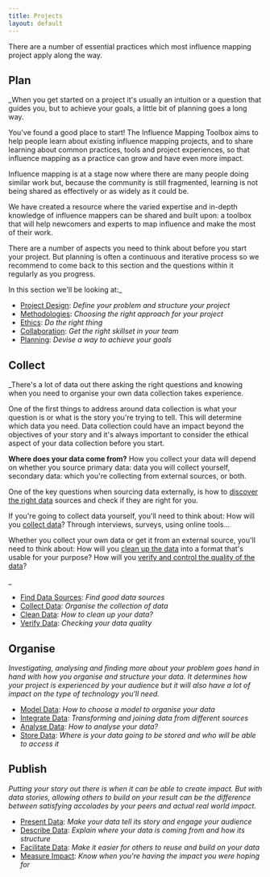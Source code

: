 ```yaml
---
title: Projects
layout: default
---
```


There are a number of essential practices which most influence mapping project apply along the way. 

## Plan
_When you get started on a project it's usually an intuition or a question that guides you, but to achieve your goals, a little bit of planning goes a long way.

You've found a good place to start! The Influence Mapping Toolbox aims to help people learn about existing influence mapping projects, and to share learning about common practices, tools and project experiences, so that influence mapping as a practice can grow and have even more impact.

Influence mapping is at a stage now where there are many people doing similar work but, because the community is still fragmented, learning is not being shared as effectively or as widely as it could be. 

We have created a resource where the varied expertise and in-depth knowledge of influence mappers can be shared and built upon: a toolbox that will help newcomers and experts to map influence and make the most of their work. 

There are a number of aspects you need to think about before you start your project. But planning is often a continuous and iterative process so we recommend to come back to this section and the questions within it regularly as you progress.

In this section we'll be looking at:_
  * <a href="http://influencemapping.org/practices/project-design" target="_blank">Project Design</a>: _Define your problem and structure your project_ 
  * <a href="http://influencemapping.org/practices/methodologies" target="_blank">Methodologies</a>: _Choosing the right approach for your project_ 
  * <a href="http://influencemapping.org/practices/ethics" target="_blank">Ethics</a>: _Do the right thing_ 
  * <a href="http://influencemapping.org/practices/collaboration" target="_blank">Collaboration</a>: _Get the right skillset in your team_ 
  * <a href="http://influencemapping.org/practices/planning" target="_blank">Planning</a>: _Devise a way to achieve your goals_ 


## Collect
_There&#39;s a lot of data out there asking the right questions and knowing when you need to organise your own data collection takes experience.

One of the first things to address around data collection is what your question is or what is the story you're trying to tell. This will determine which data you need. Data collection could have an impact beyond the objectives of your story and it's always important to consider the ethical aspect of your data collection before you start.

<strong>Where does your data come from?</strong>
How you collect your data will depend on whether you source primary data: data you will collect yourself, secondary data: which you're collecting from external sources, or both.

One of the key questions when sourcing data externally, is how to [discover the right data](find-data-sources.html) sources and check if they are right for you.

If you're going to collect data yourself, you'll need to think about:
How will you [collect data](collect-data.html)? Through interviews, surveys, using online tools…

Whether you collect your own data or get it from an external source, you'll need to think about:
How will you [clean up the data](clean-data.html) into a format that's usable for your purpose?
How will you [verify and control the quality of the data](verify-data.html)?

_
  * <a href="http://influencemapping.org/practices/find-data-sources" target="_blank">Find Data Sources</a>: _Find good data sources_ 
  * <a href="http://influencemapping.org/practices/collect-data" target="_blank">Collect Data</a>: _Organise the collection of data_ 
  * <a href="http://influencemapping.org/practices/clean-data" target="_blank">Clean Data</a>: _How to clean up your data?_ 
  * <a href="http://influencemapping.org/practices/verify-data" target="_blank">Verify Data</a>: _Checking your data quality_ 


## Organise
_Investigating, analysing and finding more about your problem goes hand in hand with how you organise and structure your data. It determines how your project is experienced by your audience but it will also have a lot of impact on the type of technology you&#39;ll need._
  * <a href="http://influencemapping.org/practices/model-data" target="_blank">Model Data</a>: _How to choose a model to organise your data_ 
  * <a href="http://influencemapping.org/practices/integrate-data" target="_blank">Integrate Data</a>: _Transforming and joining data from different sources_ 
  * <a href="http://influencemapping.org/practices/analyse-data" target="_blank">Analyse Data</a>: _How to analyse your data?_ 
  * <a href="http://influencemapping.org/practices/store-data" target="_blank">Store Data</a>: _Where is your data going to be stored and who will be able to access it_ 


## Publish
_Putting your story out there is when it can be able to create impact. But with data stories, allowing others to build on your result can be the difference between satisfying accolades by your peers and actual real world impact._
  * <a href="http://influencemapping.org/practices/present-data" target="_blank">Present Data</a>: _Make your data tell its story and engage your audience_ 
  * <a href="http://influencemapping.org/practices/describe-data" target="_blank">Describe Data</a>: _Explain where your data is coming from and how its structure_ 
  * <a href="http://influencemapping.org/practices/facilitate-data-reuse" target="_blank">Facilitate Data</a>: _Make it easier for others to reuse and build on your data_ 
  * <a href="http://influencemapping.org/practices/measure-impact" target="_blank">Measure Impact</a>: _Know when you&#39;re having the impact you were hoping for_ 

